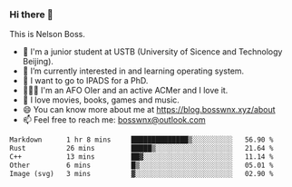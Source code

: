 ### Hi there 👋

<!--
**bosswnx/bosswnx** is a ✨ _special_ ✨ repository because its `README.md` (this file) appears on your GitHub profile.

Here are some ideas to get you started:

- 🔭 I’m currently working on ...
- 🌱 I’m currently learning ...
- 👯 I’m looking to collaborate on ...
- 🤔 I’m looking for help with ...
- 💬 Ask me about ...
- 📫 How to reach me: ...
- 😄 Pronouns: ...
- ⚡ Fun fact: ...
-->

This is Nelson Boss.

- 🏫 I'm a junior student at USTB (University of Sicence and Technology Beijing).
- 🌱 I’m currently interested in and learning operating system.
- 📖 I want to go to IPADS for a PhD. 
- 🧑🏻‍💻 I'm an AFO OIer and an active ACMer and I love it.
- 🥰 I love movies, books, games and music.
- 😄 You can know more about me at https://blog.bosswnx.xyz/about
- 📫 Feel free to reach me: bosswnx@outlook.com

<!--START_SECTION:waka-->

```txt
Markdown      1 hr 8 mins     ██████████████▒░░░░░░░░░░   56.90 %
Rust          26 mins         █████▒░░░░░░░░░░░░░░░░░░░   21.64 %
C++           13 mins         ██▓░░░░░░░░░░░░░░░░░░░░░░   11.14 %
Other         6 mins          █▒░░░░░░░░░░░░░░░░░░░░░░░   05.01 %
Image (svg)   3 mins          ▓░░░░░░░░░░░░░░░░░░░░░░░░   02.90 %
```

<!--END_SECTION:waka-->
